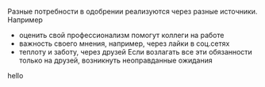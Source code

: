 Разные потребности в одобрении реализуются через разные источники.
Например
- оценить свой профессионализм помогут коллеги на работе
- важность своего мнения, например, через лайки в соц.сетях
- теплоту и заботу, через друзей
Если возлагать все эти обязанности только на друзей, возникнуть неоправданные ожидания

hello